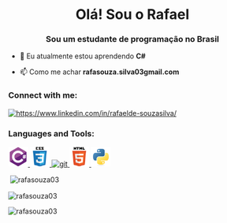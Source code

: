 <h1 align="center">Olá! Sou o Rafael</h1>
<h3 align="center">Sou um estudante de programação no Brasil</h3>

- 🌱 Eu atualmente estou aprendendo **C#**

- 📫 Como me achar **rafasouza.silva03gmail.com**

<h3 align="left">Connect with me:</h3>
<p align="left">
<a href="https://linkedin.com/in/https://www.linkedin.com/in/rafaelde-souzasilva/" target="blank"><img align="center" src="https://raw.githubusercontent.com/rahuldkjain/github-profile-readme-generator/master/src/images/icons/Social/linked-in-alt.svg" alt="https://www.linkedin.com/in/rafaelde-souzasilva/" height="30" width="40" /></a>
</p>

<h3 align="left">Languages and Tools:</h3>
<p align="left"> <a href="https://www.w3schools.com/cs/" target="_blank" rel="noreferrer"> <img src="https://raw.githubusercontent.com/devicons/devicon/master/icons/csharp/csharp-original.svg" alt="csharp" width="40" height="40"/> </a> <a href="https://www.w3schools.com/css/" target="_blank" rel="noreferrer"> <img src="https://raw.githubusercontent.com/devicons/devicon/master/icons/css3/css3-original-wordmark.svg" alt="css3" width="40" height="40"/> </a> <a href="https://git-scm.com/" target="_blank" rel="noreferrer"> <img src="https://www.vectorlogo.zone/logos/git-scm/git-scm-icon.svg" alt="git" width="40" height="40"/> </a> <a href="https://www.w3.org/html/" target="_blank" rel="noreferrer"> <img src="https://raw.githubusercontent.com/devicons/devicon/master/icons/html5/html5-original-wordmark.svg" alt="html5" width="40" height="40"/> </a> <a href="https://www.python.org" target="_blank" rel="noreferrer"> <img src="https://raw.githubusercontent.com/devicons/devicon/master/icons/python/python-original.svg" alt="python" width="40" height="40"/> </a> </p>

<p>&nbsp;<img align="center" src="https://github-readme-stats.vercel.app/api?username=rafasouza03&theme=prussian&show_icons=true&locale=pt-br" alt="rafasouza03" /></p>

<p><img align="center" src="https://github-readme-streak-stats.herokuapp.com/?user=rafasouza03&theme=prussian" alt="rafasouza03" /></p>

<p><img align="left" src="https://github-readme-stats.vercel.app/api/top-langs?username=rafasouza03&theme=prussian&show_icons=true&locale=en&layout=compact" alt="rafasouza03" /></p>
